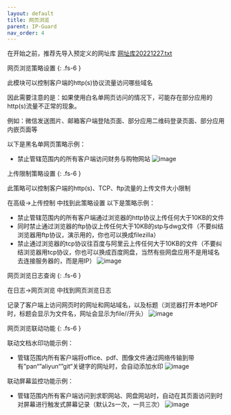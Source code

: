 ```yaml
---
layout: default
title: 网页浏览
parent: IP-Guard
nav_order: 4
---
```



在开始之前，推荐先导入预定义的网址库
[网址库20221227.txt](https://github.com/AJMOXu/ajmoxu.github.io/files/10704304/20221227.txt)


网页浏览策略设置
{: .fs-6 }

此模块可以控制客户端的http(s)协议流量访问哪些域名

因此需要注意的是：如果使用白名单网页访问的情况下，可能存在部分应用的http(s)流量不正常的现象。

例如：微信发送图片、邮箱客户端登陆页面、部分应用二维码登录页面、部分应用内嵌页面等

以下是黑名单网页策略示例：
- 禁止管辖范围内的所有客户端访问财务与购物网站
![image](https://user-images.githubusercontent.com/123937106/218020140-eaf91812-03cd-4fa2-a1a6-2c53d3f53cdb.png)




上传限制策略设置
{: .fs-6 }

此策略可以控制客户端的http(s)、TCP、ftp流量的上传文件大小限制

在高级->上传控制 中找到此策略设置
以下是策略示例：
- 禁止管辖范围内的所有客户端通过浏览器的http协议上传任何大于10KB的文件
- 同时禁止通过浏览器的ftp协议上传任何大于10KB的stp与dwg文件（不要纠结浏览器用ftp协议，演示用的，你也可以换成filezilla）
- 禁止通过浏览器的tcp协议往百度与阿里云上传任何大于10KB的文件（不要纠结浏览器用tcp协议，你也可以换成百度网盘，当然有些网盘应用不是用域名去连接服务器的，而是用IP）
![image](https://user-images.githubusercontent.com/123937106/218021050-01b8cfcf-95f4-4be3-8e25-999a09b79d68.png)



网页浏览日志查询
{: .fs-6 }

在日志->网页浏览 中找到网页浏览日志

记录了客户端上访问网页时的网址和网站域名，以及标题（浏览器打开本地PDF时，标题会显示为文件名，网址会显示为file//开头）
![image](https://user-images.githubusercontent.com/123937106/218030365-cdf31ad8-e7af-469c-8711-aad8d596fccb.png)






网页浏览联动功能
{: .fs-6 }

联动文档水印功能示例：

- 管辖范围内所有客户端将office、pdf、图像文件通过网络传输到带有”pan“”aliyun“”git“关键字的网址时，会自动添加水印
![image](https://user-images.githubusercontent.com/123937106/218032245-52d665a9-7182-48a3-8580-7880bab4c6d9.png)


联动屏幕监控功能示例：

- 管辖范围内所有客户端访问到求职网站、网盘网站时，自动在其页面访问到时对屏幕进行触发式屏幕记录（默认2s一次，一共三次）
![image](https://user-images.githubusercontent.com/123937106/218032811-fc6a7e02-e24c-44f1-8a15-4349c53c727e.png)



